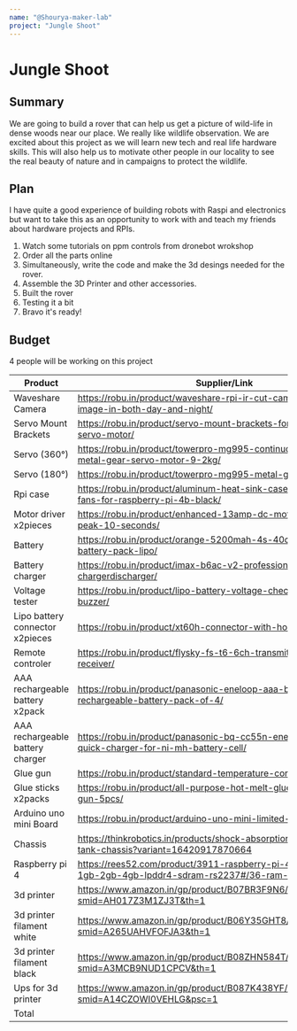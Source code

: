```yaml
---
name: "@Shourya-maker-lab"
project: "Jungle Shoot"
---
```


# Jungle Shoot

## Summary

We are going to build a rover that can help us get a picture of wild-life in dense woods near our place. We really like wildlife observation. We are excited about this project as we will learn new tech and real life hardware skills. This will also help us to motivate other people in our locality to see the real beauty of nature and in campaigns to protect the wildlife.



## Plan

I have quite a good experience of building robots with Raspi and electronics but want to take this as an opportunity to work with and teach my friends about hardware projects and RPIs.


1. Watch some tutorials on ppm controls from dronebot wrokshop
2. Order all the parts online 
3. Simultaneously, write the code  and make the 3d desings needed for the rover.
4. Assemble the 3D Printer and other accessories.
5. Built the rover 
6. Testing it a bit
7. Bravo it's ready!

## Budget

4 people will be working on this project 

| Product         | Supplier/Link                         | Cost   |
| --------------- | ------------------------------------- | ------ |
| Waveshare Camera| https://robu.in/product/waveshare-rpi-ir-cut-camera-b-better-image-in-both-day-and-night/ | $31.28  |
| Servo Mount Brackets | https://robu.in/product/servo-mount-brackets-for-mg995-mg996-servo-motor/  | $2.69|
| Servo (360°)| https://robu.in/product/towerpro-mg995-continuous-rotation-360-metal-gear-servo-motor-9-2kg/ | $3.95  |
| Servo (180°) | https://robu.in/product/towerpro-mg995-metal-gear-servo-motor/  | $3.12 |
| Rpi case|https://robu.in/product/aluminum-heat-sink-case-with-double-fans-for-raspberry-pi-4b-black/ | $10.79  |
| Motor driver x2pieces |https://robu.in/product/enhanced-13amp-dc-motor-driver-30a-peak-10-seconds/  | $28.62 |
| Battery | https://robu.in/product/orange-5200mah-4s-40c-lithium-polymer-battery-pack-lipo/ | $65.03  |
| Battery charger| https://robu.in/product/imax-b6ac-v2-professional-balance-chargerdischarger/  | $57.56 |
| Voltage tester | https://robu.in/product/lipo-battery-voltage-checker-1s-8s-with-buzzer/ | $2.81  |
| Lipo battery connector x2pieces |https://robu.in/product/xt60h-connector-with-housing-male/ | $0.96 |
| Remote controler| https://robu.in/product/flysky-fs-t6-6ch-transmitter-with-fs-r6b-receiver/ | $67.40  |
| AAA rechargeable battery x2pack | https://robu.in/product/panasonic-eneloop-aaa-bk-4mcce-2bn-rechargeable-battery-pack-of-4/ | $19.64 |
| AAA rechargeable battery charger |https://robu.in/product/panasonic-bq-cc55n-eneloop-smart-and-quick-charger-for-ni-mh-battery-cell/ | $18.40  |
| Glue gun |https://robu.in/product/standard-temperature-corded-glue-gun/| $2.81 |
| Glue sticks x2packs| https://robu.in/product/all-purpose-hot-melt-glue-sticks-for-glue-gun-5pcs/ | $1.69  |
| Arduino uno mini Board|https://robu.in/product/arduino-uno-mini-limited-edition/|$46.25|
| Chassis| https://thinkrobotics.in/products/shock-absorption-metal-robot-tank-chassis?variant=16420917870664 | $175.55  |
| Raspberry pi 4 | https://rees52.com/product/3911-raspberry-pi-4-model-b-with-1gb-2gb-4gb-lpddr4-sdram-rs2237#/36-ram-8_gb  | $161.99 |
| 3d printer | https://www.amazon.in/gp/product/B07BR3F9N6/ref=ewc_pr_img_1?smid=AH017Z3M1ZJ3T&th=1 | $177.32  |
| 3d printer filament white  | https://www.amazon.in/gp/product/B06Y35GHT8/ref=ewc_pr_img_3?smid=A265UAHVFOFJA3&th=1  | $10.42 |
| 3d printer filament black |https://www.amazon.in/gp/product/B08ZHN584T/ref=ewc_pr_img_4?smid=A3MCB9NUD1CPCV&th=1 | $12.21 |
| Ups for 3d printer|https://www.amazon.in/gp/product/B087K438YF/ref=ewc_pr_img_2?smid=A14CZOWI0VEHLG&psc=1 | $30.67 |
| Total           |                                       | $955.84 |
